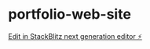 # portfolio-web-site

[Edit in StackBlitz next generation editor ⚡️](https://stackblitz.com/~/github.com/ntantame/portfolio-web-site)